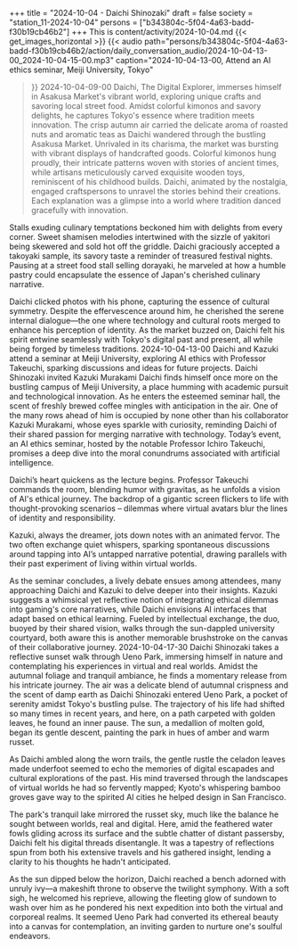 +++
title = "2024-10-04 - Daichi Shinozaki"
draft = false
society = "station_11-2024-10-04"
persons = ["b343804c-5f04-4a63-badd-f30b19cb46b2"]
+++
This is content/activity/2024-10-04.md
{{< get_images_horizontal >}}
{{< audio
    path="persons/b343804c-5f04-4a63-badd-f30b19cb46b2/action/daily_conversation_audio/2024-10-04-13-00_2024-10-04-15-00.mp3" 
    caption="2024-10-04-13-00, Attend an AI ethics seminar, Meiji University, Tokyo"
>}}
2024-10-04-09-00
Daichi, The Digital Explorer, immerses himself in Asakusa Market's vibrant world, exploring unique crafts and savoring local street food. Amidst colorful kimonos and savory delights, he captures Tokyo's essence where tradition meets innovation.
The crisp autumn air carried the delicate aroma of roasted nuts and aromatic teas as Daichi wandered through the bustling Asakusa Market. Unrivaled in its charisma, the market was bursting with vibrant displays of handcrafted goods. Colorful kimonos hung proudly, their intricate patterns woven with stories of ancient times, while artisans meticulously carved exquisite wooden toys, reminiscent of his childhood builds. Daichi, animated by the nostalgia, engaged craftspersons to unravel the stories behind their creations. Each explanation was a glimpse into a world where tradition danced gracefully with innovation.

Stalls exuding culinary temptations beckoned him with delights from every corner. Sweet shamisen melodies intertwined with the sizzle of yakitori being skewered and sold hot off the griddle. Daichi graciously accepted a takoyaki sample, its savory taste a reminder of treasured festival nights. Pausing at a street food stall selling dorayaki, he marveled at how a humble pastry could encapsulate the essence of Japan's cherished culinary narrative.

Daichi clicked photos with his phone, capturing the essence of cultural symmetry. Despite the effervescence around him, he cherished the serene internal dialogue—the one where technology and cultural roots merged to enhance his perception of identity. As the market buzzed on, Daichi felt his spirit entwine seamlessly with Tokyo's digital past and present, all while being forged by timeless traditions.
2024-10-04-13-00
Daichi and Kazuki attend a seminar at Meiji University, exploring AI ethics with Professor Takeuchi, sparking discussions and ideas for future projects.
Daichi Shinozaki invited Kazuki Murakami
Daichi finds himself once more on the bustling campus of Meiji University, a place humming with academic pursuit and technological innovation. As he enters the esteemed seminar hall, the scent of freshly brewed coffee mingles with anticipation in the air. One of the many rows ahead of him is occupied by none other than his collaborator Kazuki Murakami, whose eyes sparkle with curiosity, reminding Daichi of their shared passion for merging narrative with technology. Today’s event, an AI ethics seminar, hosted by the notable Professor Ichiro Takeuchi, promises a deep dive into the moral conundrums associated with artificial intelligence.

Daichi’s heart quickens as the lecture begins. Professor Takeuchi commands the room, blending humor with gravitas, as he unfolds a vision of AI's ethical journey. The backdrop of a gigantic screen flickers to life with thought-provoking scenarios – dilemmas where virtual avatars blur the lines of identity and responsibility.

Kazuki, always the dreamer, jots down notes with an animated fervor. The two often exchange quiet whispers, sparking spontaneous discussions around tapping into AI’s untapped narrative potential, drawing parallels with their past experiment of living within virtual worlds.

As the seminar concludes, a lively debate ensues among attendees, many approaching Daichi and Kazuki to delve deeper into their insights. Kazuki suggests a whimsical yet reflective notion of integrating ethical dilemmas into gaming's core narratives, while Daichi envisions AI interfaces that adapt based on ethical learning. Fueled by intellectual exchange, the duo, buoyed by their shared vision, walks through the sun-dappled university courtyard, both aware this is another memorable brushstroke on the canvas of their collaborative journey.
2024-10-04-17-30
Daichi Shinozaki takes a reflective sunset walk through Ueno Park, immersing himself in nature and contemplating his experiences in virtual and real worlds. Amidst the autumnal foliage and tranquil ambiance, he finds a momentary release from his intricate journey.
The air was a delicate blend of autumnal crispness and the scent of damp earth as Daichi Shinozaki entered Ueno Park, a pocket of serenity amidst Tokyo's bustling pulse. The trajectory of his life had shifted so many times in recent years, and here, on a path carpeted with golden leaves, he found an inner pause. The sun, a medallion of molten gold, began its gentle descent, painting the park in hues of amber and warm russet.

As Daichi ambled along the worn trails, the gentle rustle the celadon leaves made underfoot seemed to echo the memories of digital escapades and cultural explorations of the past. His mind traversed through the landscapes of virtual worlds he had so fervently mapped; Kyoto's whispering bamboo groves gave way to the spirited AI cities he helped design in San Francisco.

The park's tranquil lake mirrored the russet sky, much like the balance he sought between worlds, real and digital. Here, amid the feathered water fowls gliding across its surface and the subtle chatter of distant passersby, Daichi felt his digital threads disentangle. It was a tapestry of reflections spun from both his extensive travels and his gathered insight, lending a clarity to his thoughts he hadn't anticipated.

As the sun dipped below the horizon, Daichi reached a bench adorned with unruly ivy—a makeshift throne to observe the twilight symphony. With a soft sigh, he welcomed his reprieve, allowing the fleeting glow of sundown to wash over him as he pondered his next expedition into both the virtual and corporeal realms. It seemed Ueno Park had converted its ethereal beauty into a canvas for contemplation, an inviting garden to nurture one's soulful endeavors.
